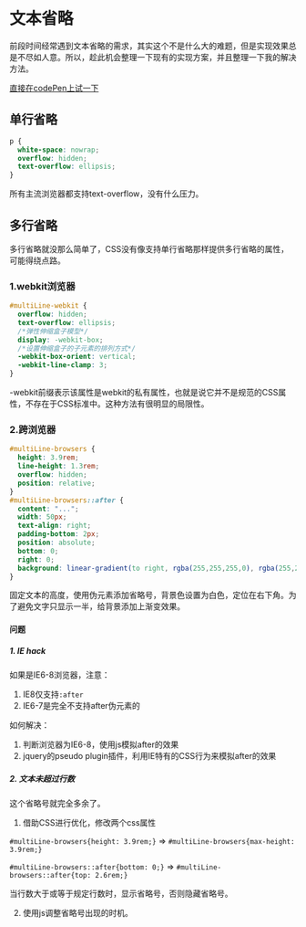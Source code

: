 # 文本省略

前段时间经常遇到文本省略的需求，其实这个不是什么大的难题，但是实现效果总是不尽如人意。所以，趁此机会整理一下现有的实现方案，并且整理一下我的解决方法。

[直接在codePen上试一下](https://codepen.io/vickizheng7/pen/LMLmBW)

## 单行省略

```css
p {
  white-space: nowrap;
  overflow: hidden;
  text-overflow: ellipsis;
}
```
所有主流浏览器都支持text-overflow，没有什么压力。

## 多行省略

多行省略就没那么简单了，CSS没有像支持单行省略那样提供多行省略的属性，可能得绕点路。

### 1.webkit浏览器
```css
#multiLine-webkit {
  overflow: hidden;
  text-overflow: ellipsis;
  /*弹性伸缩盒子模型*/
  display: -webkit-box;
  /*设置伸缩盒子的子元素的排列方式*/
  -webkit-box-orient: vertical;
  -webkit-line-clamp: 3;
}
```
-webkit前缀表示该属性是webkit的私有属性，也就是说它并不是规范的CSS属性，不存在于CSS标准中。这种方法有很明显的局限性。

### 2.跨浏览器
```css
#multiLine-browsers {
  height: 3.9rem;
  line-height: 1.3rem;
  overflow: hidden;
  position: relative;
}
#multiLine-browsers::after {
  content: "...";
  width: 50px;
  text-align: right;
  padding-bottom: 2px;
  position: absolute;
  bottom: 0;
  right: 0;
  background: linear-gradient(to right, rgba(255,255,255,0), rgba(255,255,255,1) 80%);
}
```
固定文本的高度，使用伪元素添加省略号，背景色设置为白色，定位在右下角。为了避免文字只显示一半，给背景添加上渐变效果。

#### 问题
##### 1. IE hack
如果是IE6-8浏览器，注意：
1. IE8仅支持`:after`
2. IE6-7是完全不支持after伪元素的

如何解决：
1. 判断浏览器为IE6-8，使用js模拟after的效果
2. jquery的pseudo plugin插件，利用IE特有的CSS行为来模拟after的效果
##### 2. 文本未超过行数
这个省略号就完全多余了。
1. 借助CSS进行优化，修改两个css属性

`#multiLine-browsers{height: 3.9rem;}` => `#multiLine-browsers{max-height: 3.9rem;}`

`#multiLine-browsers::after{bottom: 0;}` => `#multiLine-browsers::after{top: 2.6rem;}`

当行数大于或等于规定行数时，显示省略号，否则隐藏省略号。

2. 使用js调整省略号出现的时机。
